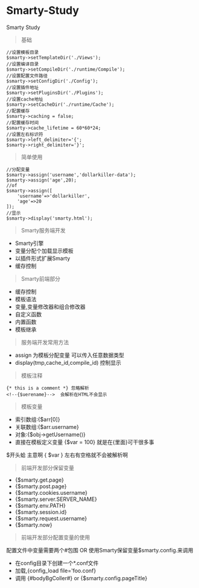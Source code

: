 # Smarty-Study
Smarty Study

>基础

```
//设置模板目录
$smarty->setTemplateDir('./Views');
//设置编译目录
$smarty->setCompileDir('./runtime/Compile');
//设置配置文件路径
$smarty->setConfigDir('./Config');
//设置插件地址
$smarty->setPluginsDir('./Plugins');
//设置cache地址
$smarty->setCacheDir('./runtime/Cache');
//配置缓存
$smarty->caching = false;
//配置缓存时间
$smarty->cache_lifetime = 60*60*24;
//设置左右标识符
$smarty->left_delimiter='{';
$smarty->right_delimiter='}';
```

>简单使用

```
//分配变量
$smarty->assign('username','dollarkiller-data');
$smarty->assign('age',20);
//of
$smarty->assign([
    'username'=>'dollarkiller',
    'age'=>20
]);
//显示
$smarty->display('smarty.html');
```

>Smarty服务端开发

- Smarty引擎
- 变量分配个加载显示模板
- 以插件形式扩展Smarty
- 缓存控制

>Smarty前端部分

- 缓存控制
- 模板语法
- 变量,变量修改器和组合修改器
- 自定义函数
- 内置函数
- 模板继承

>服务端开发常用方法

- assign 为模板分配变量 可以传入任意数据类型
- display(tmp,cache_id,compile_id) 控制显示

>模板注释

```$xslt
{* this is a comment *} 忽略解析
<!--{$uerename}-->  会解析在HTML不会显示
```

>模板变量
- 索引数组:{$arr[0]}
- 关联数组:{$arr.username}
- 对象:{$obj->getUsername()}
- 直接在模板定义变量 {$var = 100} 就是在{里面}可干很多事

$开头蛤
主意啊 { $var } 左右有空格就不会被解析啊

>前端开发部分保留变量
- {$smarty.get.page}
- {$smarty.post.page}
- {$smarty.cookies.username}
- {$smarty.server.SERVER_NAME}
- {$smarty.env.PATH}
- {$smarty.session.id}
- {$smarty.request.username}
- {$smarty.now}

>前端开发部分配置变量的使用

配置文件中变量需要两个#包围
OR 使用Smarty保留变量$smarty.config.来调用

- 在config目录下创建一个*.conf文件
- 加载,{config_load file='foo.conf}
- 调用 {#bodyBgColler#} or {$smarty.config.pageTitle}


